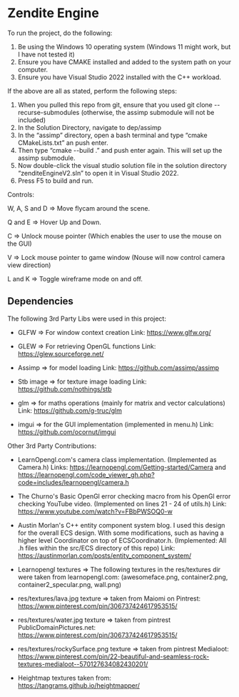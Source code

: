 # Zendite Engine

To run the project, do the following:

1.	Be using the Windows 10 operating system (Windows 11 might work, but I have not tested it)
2.	Ensure you have CMAKE installed and added to the system path on your computer.
3.	Ensure you have Visual Studio 2022 installed with the C++ workload.


If the above are all as stated, perform the following steps:

1.	When you pulled this repo from git, ensure that you used git clone --recurse-submodules <repository-url>  (otherwise, the assimp submodule will not be included)
2.	In the Solution Directory, navigate to dep/assimp
3.	In the “assimp” directory, open a bash terminal and type “cmake CMakeLists.txt” an push enter.
4.	Then type “cmake --build .” and push enter again. This will set up the assimp submodule.
5.	Now double-click the visual studio solution file in the solution directory “zenditeEngineV2.sln” to open it in Visual Studio 2022.
6.	Press F5 to build and run.



Controls:

W, A, S and D => Move flycam around the scene.

Q and E => Hover Up and Down.

C => Unlock mouse pointer (Which enables the user to use the mouse on the GUI)

V => Lock mouse pointer to game window (Nouse will now control camera view direction)

L and K => Toggle wireframe mode on and off.

## Dependencies

The following 3rd Party Libs were used in this project:

- GLFW => For window context creation
	Link: https://www.glfw.org/

- GLEW => For retrieving OpenGL functions
	Link: https://glew.sourceforge.net/

- Assimp => for model loading
	Link: https://github.com/assimp/assimp

- Stb image => for texture image loading
	Link: https://github.com/nothings/stb

- glm => for maths operations (mainly for matrix and vector calculations)
	Link: https://github.com/g-truc/glm

- imgui => for the GUI implementation (implemented in menu.h)
	Link: https://github.com/ocornut/imgui



Other 3rd Party Contributions:

- LearnOpengl.com's camera class implementation. (Implemented as Camera.h)
	Links: https://learnopengl.com/Getting-started/Camera and https://learnopengl.com/code_viewer_gh.php?code=includes/learnopengl/camera.h

- The Churno's Basic OpenGl error checking macro from his OpenGl error checking YouTube video. (Implemented on lines 21 - 24 of utils.h)
	Link: https://www.youtube.com/watch?v=FBbPWSOQ0-w

- Austin Morlan's C++ entity component system blog. I used this design for the overall ECS design. With some modifications, such as having a higher level Coordinator on top of ECSCoordinator.h. (Implemented: All .h files within the src/ECS directory of this repo)
	Link: https://austinmorlan.com/posts/entity_component_system/

- Learnopengl textures => The following textures in the res/textures dir were taken from learnopengl.com: (awesomeface.png, container2.png, container2_specular.png, wall.png)

- res/textures/lava.jpg texture => taken from Maiomi on Pintrest: https://www.pinterest.com/pin/306737424617953515/

- res/textures/water.jpg texture => taken from pintrest PublicDomainPictures.net: https://www.pinterest.com/pin/306737424617953515/

- res/textures/rockySurface.png texture => taken from pintrest Medialoot: https://www.pinterest.com/pin/22-beautiful-and-seamless-rock-textures-medialoot--570127634082430201/

- Heightmap textures taken from: https://tangrams.github.io/heightmapper/
